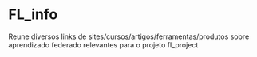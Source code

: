 # FL_info
Reune diversos links de sites/cursos/artigos/ferramentas/produtos sobre aprendizado federado relevantes para o projeto fl_project
